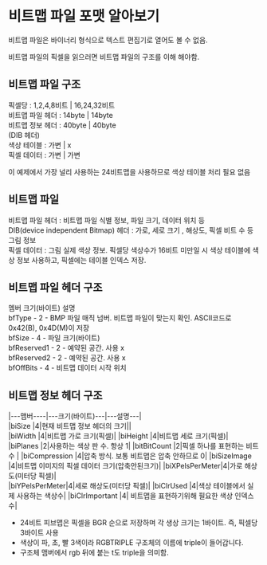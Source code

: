 # 비트맵 파일 포맷 알아보기

비트맵 파일은 바이너리 형식으로 텍스트 편집기로 열어도 볼 수 없음.

비트맵 파일의 픽셀을 읽으러면 비트맵 파일의 구조를 이해 해야함.

## 비트맵 파일 구조
픽셀당      : 1,2,4,8비트 | 16,24,32비트  
비트맵 파일 헤더 : 14byte  |  14byte  
비트맵 정보 헤더 : 40byte  |  40byte  
(DIB 헤더)  
색상 테이블 :     가변     |     x  
픽셀 데이터 :     가변     |    가변  

이 예제에서 가장 널리 사용하는 24비트맵을 사용하므로 색상 테이블 처리 필요 없음

## 비트맵 파일 
비트맵 파일 헤더 : 비트맵 파일 식별 정보, 파일 크기, 데이터 위치 등  
DIB(device independent Bitmap) 헤더 : 가로, 세로 크기 , 해상도, 픽셀 비트 수 등 그림 정보  
픽셀 데이터 : 그림 실제 색상 정보. 픽셀당 색상수가 16비트 미만일 시 색상 테이블에 색상 정보 사용하고, 픽셀에는 테이블 인덱스 저장.  

## 비트맵 파일 헤더 구조
멤버         크기(바이트)  설명  
bfType      - 2 - BMP 파일 매직 넘버. 비트맵 파일이 맞는지 확인. ASCII코드로 0x42(B), 0x4D(M)이 저장  
bfSize      - 4 - 파일 크기(바이트)  
bfReserved1 - 2 - 예약된 공간. 사용 x  
bfReserved2 - 2 - 예약된 공간. 사용 x  
bfOffBits   - 4 - 비트맵 데이터 시작 위치  

## 비트맵 정보 헤더 구조
|---맴버----|---크기(바이트)---|---설명---|  
|biSize			|4|현재 비트맵 정보 헤더의 크기||  
|biWidth		|4|비트맵 가로 크기(픽셀)|
|biHeight		|4|비트맵 세로 크기(픽셀)|
|biPlanes		|2|사용하는 색상 판 수. 항상 1|
|bitBitCount	|2|픽셀 하나를 표현하는 비트 수 |
|biCompression	|4|압축 방식. 보통 비트맵은 압축 안하므로 0|
|biSizeImage	|4|비트맵 이미지의 픽셀 데이터 크기(압축안된크기)|
|biXPelsPerMeter|4|가로 해상도(미터당 픽셀)|  
|biYPelsPerMeter|4|세로 해상도(미터당 픽셀)|
|biClrUsed		|4|색상 테이블에서 실제 사용하는 색상수|
|biClrImportant	|4|	비트맵을 표현하기위해 필요한 색상 인덱스 수|  
* 24비트 피브맵은 픽셀을 BGR 순으로 저장하며 각 생상 크기는 1바이트. 즉, 픽셀당 3바이트 사용  
* 색상이 파, 초, 빨 3색이라 RGBTRIPLE 구조체의 이름에 triple이 들어갑니다.  
* 구조체 맴버에서 rgb 뒤에 붙는 t도 triple을 의미함.  
